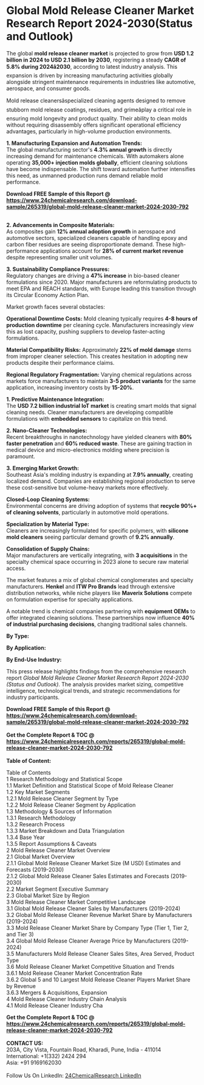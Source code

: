 <h1>Global Mold Release Cleaner Market Research Report 2024-2030(Status and Outlook)</h1><p>The global <strong>mold release cleaner market</strong> is projected to grow from <strong>USD 1.2 billion in 2024 to USD 2.1 billion by 2030</strong>, registering a steady <strong>CAGR of 5.8% during 2024â2030</strong>, according to latest industry analysis. This expansion is driven by increasing manufacturing activities globally alongside stringent maintenance requirements in industries like automotive, aerospace, and consumer goods.</p><p>Mold release cleanersâspecialized cleaning agents designed to remove stubborn mold release coatings, residues, and grimeâplay a critical role in ensuring mold longevity and product quality. Their ability to clean molds without requiring disassembly offers significant operational efficiency advantages, particularly in high-volume production environments.</p><p><strong>1. Manufacturing Expansion and Automation Trends:</strong><br>
The global manufacturing sector's <strong>4.3% annual growth</strong> is directly increasing demand for maintenance chemicals. With automakers alone operating <strong>35,000+ injection molds globally</strong>, efficient cleaning solutions have become indispensable. The shift toward automation further intensifies this need, as unmanned production runs demand reliable mold performance.</p><div><b>Download FREE Sample of this Report @ 
            <a href="https://www.24chemicalresearch.com/download-sample/265319/global-mold-release-cleaner-market-2024-2030-792">
            https://www.24chemicalresearch.com/download-sample/265319/global-mold-release-cleaner-market-2024-2030-792</a></b></div><br><p><strong>2. Advancements in Composite Materials:</strong><br>
As composites gain <strong>12% annual adoption growth</strong> in aerospace and automotive sectors, specialized cleaners capable of handling epoxy and carbon fiber residues are seeing disproportionate demand. These high-performance applications account for <strong>28% of current market revenue</strong> despite representing smaller unit volumes.</p><p><strong>3. Sustainability Compliance Pressures:</strong><br>
Regulatory changes are driving a <strong>47% increase</strong> in bio-based cleaner formulations since 2020. Major manufacturers are reformulating products to meet EPA and REACH standards, with Europe leading this transition through its Circular Economy Action Plan.</p><p>Market growth faces several obstacles:</p><p><strong>Operational Downtime Costs:</strong> Mold cleaning typically requires <strong>4-8 hours of production downtime</strong> per cleaning cycle. Manufacturers increasingly view this as lost capacity, pushing suppliers to develop faster-acting formulations.</p><p><strong>Material Compatibility Risks:</strong> Approximately <strong>22% of mold damage</strong> stems from improper cleaner selection. This creates hesitation in adopting new products despite their performance claims.</p><p><strong>Regional Regulatory Fragmentation:</strong> Varying chemical regulations across markets force manufacturers to maintain <strong>3-5 product variants</strong> for the same application, increasing inventory costs by <strong>15-20%</strong>.</p><p><strong>1. Predictive Maintenance Integration:</strong><br>
The <strong>USD 7.2 billion industrial IoT market</strong> is creating smart molds that signal cleaning needs. Cleaner manufacturers are developing compatible formulations with <strong>embedded sensors</strong> to capitalize on this trend.</p><p><strong>2. Nano-Cleaner Technologies:</strong><br>
Recent breakthroughs in nanotechnology have yielded cleaners with <strong>80% faster penetration</strong> and <strong>60% reduced waste</strong>. These are gaining traction in medical device and micro-electronics molding where precision is paramount.</p><p><strong>3. Emerging Market Growth:</strong><br>
Southeast Asia's molding industry is expanding at <strong>7.9% annually</strong>, creating localized demand. Companies are establishing regional production to serve these cost-sensitive but volume-heavy markets more effectively.</p><p><strong>Closed-Loop Cleaning Systems:</strong><br>
	Environmental concerns are driving adoption of systems that <strong>recycle 90%+ of cleaning solvents</strong>, particularly in automotive mold operations.</p><p><strong>Specialization by Material Type:</strong><br>
	Cleaners are increasingly formulated for specific polymers, with <strong>silicone mold cleaners</strong> seeing particular demand growth of <strong>9.2% annually</strong>.</p><p><strong>Consolidation of Supply Chains:</strong><br>
	Major manufacturers are vertically integrating, with <strong>3 acquisitions</strong> in the specialty chemical space occurring in 2023 alone to secure raw material access.</p><p>The market features a mix of global chemical conglomerates and specialty manufacturers. <strong>Henkel</strong> and <strong>ITW Pro Brands</strong> lead through extensive distribution networks, while niche players like <strong>Maverix Solutions</strong> compete on formulation expertise for specialty applications.</p><p>A notable trend is chemical companies partnering with <strong>equipment OEMs</strong> to offer integrated cleaning solutions. These partnerships now influence <strong>40% of industrial purchasing decisions</strong>, changing traditional sales channels.</p><p><strong>By Type:</strong></p><p><strong>By Application:</strong></p><p><strong>By End-Use Industry:</strong></p><p>This press release highlights findings from the comprehensive research report <em>Global Mold Release Cleaner Market Research Report 2024-2030 (Status and Outlook)</em>. The analysis provides market sizing, competitive intelligence, technological trends, and strategic recommendations for industry participants.</p><div><b>Download FREE Sample of this Report @ 
            <a href="https://www.24chemicalresearch.com/download-sample/265319/global-mold-release-cleaner-market-2024-2030-792">
            https://www.24chemicalresearch.com/download-sample/265319/global-mold-release-cleaner-market-2024-2030-792</a></b></div><br><div><b>Get the Complete Report & TOC @ 
            <a href="https://www.24chemicalresearch.com/reports/265319/global-mold-release-cleaner-market-2024-2030-792">
            https://www.24chemicalresearch.com/reports/265319/global-mold-release-cleaner-market-2024-2030-792</a></b></div><br>
            <b>Table of Content:</b><p>Table of Contents<br />
1 Research Methodology and Statistical Scope<br />
1.1 Market Definition and Statistical Scope of Mold Release Cleaner<br />
1.2 Key Market Segments<br />
1.2.1 Mold Release Cleaner Segment by Type<br />
1.2.2 Mold Release Cleaner Segment by Application<br />
1.3 Methodology & Sources of Information<br />
1.3.1 Research Methodology<br />
1.3.2 Research Process<br />
1.3.3 Market Breakdown and Data Triangulation<br />
1.3.4 Base Year<br />
1.3.5 Report Assumptions & Caveats<br />
2 Mold Release Cleaner Market Overview<br />
2.1 Global Market Overview<br />
2.1.1 Global Mold Release Cleaner Market Size (M USD) Estimates and Forecasts (2019-2030)<br />
2.1.2 Global Mold Release Cleaner Sales Estimates and Forecasts (2019-2030)<br />
2.2 Market Segment Executive Summary<br />
2.3 Global Market Size by Region<br />
3 Mold Release Cleaner Market Competitive Landscape<br />
3.1 Global Mold Release Cleaner Sales by Manufacturers (2019-2024)<br />
3.2 Global Mold Release Cleaner Revenue Market Share by Manufacturers (2019-2024)<br />
3.3 Mold Release Cleaner Market Share by Company Type (Tier 1, Tier 2, and Tier 3)<br />
3.4 Global Mold Release Cleaner Average Price by Manufacturers (2019-2024)<br />
3.5 Manufacturers Mold Release Cleaner Sales Sites, Area Served, Product Type<br />
3.6 Mold Release Cleaner Market Competitive Situation and Trends<br />
3.6.1 Mold Release Cleaner Market Concentration Rate<br />
3.6.2 Global 5 and 10 Largest Mold Release Cleaner Players Market Share by Revenue<br />
3.6.3 Mergers & Acquisitions, Expansion<br />
4 Mold Release Cleaner Industry Chain Analysis<br />
4.1 Mold Release Cleaner Industry Cha</p><div><b>Get the Complete Report & TOC @ 
            <a href="https://www.24chemicalresearch.com/reports/265319/global-mold-release-cleaner-market-2024-2030-792">
            https://www.24chemicalresearch.com/reports/265319/global-mold-release-cleaner-market-2024-2030-792</a></b></div><br><b>CONTACT US:</b><br>
            203A, City Vista, Fountain Road, Kharadi, Pune, India - 411014<br>
            International: +1(332) 2424 294<br>
            Asia: +91 9169162030 <br><br>
            Follow Us On LinkedIn: <a href="https://www.linkedin.com/company/24chemicalresearch/">24ChemicalResearch LinkedIn</a>